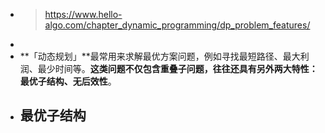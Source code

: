 - > https://www.hello-algo.com/chapter_dynamic_programming/dp_problem_features/
-
- **「动态规划」**最常用来求解最优方案问题，例如寻找最短路径、最大利润、最少时间等。**这类问题不仅包含重叠子问题，往往还具有另外两大特性：最优子结构、无后效性**。
- ## 最优子结构